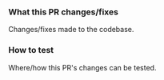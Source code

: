 ### What this PR changes/fixes

Changes/fixes made to the codebase.

### How to test

Where/how this PR's changes can be tested.
